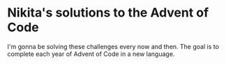 # Nikita's solutions to the Advent of Code

I'm gonna be solving these challenges every now and then. The goal is to complete each year of Advent of Code in a new language.
